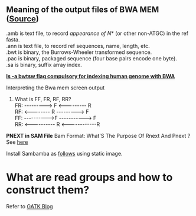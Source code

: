 ## Meaning of the output files of BWA MEM ([Source](http://seqanswers.com/forums/showthread.php?t=25553))

.amb is text file, to record *appearance of N** (or other non-ATGC) in the ref fasta.<br/>
.ann is text file, to record ref sequences, name, length, etc.<br/>
.bwt is binary, the Burrows-Wheeler transformed sequence.<br/>
.pac is binary, packaged sequence (four base pairs encode one byte).<br/>
.sa is binary, suffix array index.<br/>

**[Is -a bwtsw flag compulsory for indexing human genome with BWA](https://www.biostars.org/p/302907/)**

Interpreting the Bwa mem screen output <br/>
1. What is FF, FR, RF, RR?<br/>
FR:   ---------> F         <--------- R <br/>
RF:    <-------- R         ---------> F <br/>
FF:   ---------->F       -----------> F <br/>
RR:   <---------- R      <------------R <br/>

**PNEXT in SAM File** Bam Format: What'S The Purpose Of Rnext And Pnext ? See [here](https://www.biostars.org/p/11790/)

Install Sambamba as [follows](https://www.gungorbudak.com/blog/2018/11/21/how-to-install-sambamba-on-linux/) using static image.

# What are read groups and how to construct them?
Refer to [GATK Blog](https://software.broadinstitute.org/gatk/documentation/article.php?id=6472)

